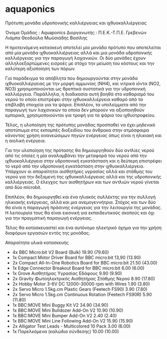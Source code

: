# aquaponics
Πρότυπη μονάδα υδροπονικής καλλιέργειας και ιχθυοκαλλιέργειας


Όνομα Ομάδας : Aquaponics
Διοργανωτής : Π.Ε.Κ.-Τ.Π.Ε. Γρεβενών
Λιάμπα Θεοδούλα
Μωϋσιάδης Βασίλης


Η προτεινόμενη κατασκευή αποτελεί μία μονάδα πρότυπο που αποτελείται από μία μονάδα ιχθυοκαλλιέργειας αλλά και μια μονάδα υδροπονικής καλλιέργειας για την παραγωγή λαχανικών. Οι δύο μονάδες έχουν αλληλοεξαρτώμενες εισροές με στόχο την μείωση του κόστους και την καλύτερη αξιοποίηση των πόρων.

Για παράδειγμα τα απόβλητα που δημιουργούνται στην μονάδα ιχθυοκαλλιέργειας με την μορφή αμμωνίας (NH4), και νιτρικά ιόντα (NO2, NO3) χρησιμοποιούνται ως θρεπτικά συστατικά για την υδροπονική καλλιέργεια. Παράλληλα, η διαδικασία αυτή βοηθά στο καθαρισμό του νερού το οποίο επιστρέφει στην ιχθυοκαλλιέργεια καθαρό από τα επιβλαβή στοιχεία για τα ψάρια. Επιπλέον, τα υπολείμματα από την παραγωγή των λαχανικών τα οποία δεν μπορούν να αξιοποιηθούν εμπορικά, χρησιμοποιούνται για τροφή για τα ψάρια του ιχθυοτροφείου.

Τέλος, η υλοποίηση της πρότυπης μονάδας προσπαθεί να έχει μηδενικό αποτύπωμα στις εκπομπές διοξειδίου του άνθρακα στην ατμόσφαιρα κάνοντας χρήση ανανεώσιμων πηγών ενέργειας όπως είναι η ηλικιακή και η αιολική ενέργεια.

Για την υλοποίηση της πρότασης θα δημιουργηθούν δύο αντλίες νερού από τις οποίες η μία αναλαμβάνει την μεταφορά του νερού από την ιχθυοκαλλιέργεια στην υδροπονική εγκατάσταση και η δεύτερη επιστρέφει το νερό από την υδροπονική εγκατάσταση στην ιχθυοκαλλιέργεια. Υπάρχουν οι απαραίτητοι αισθητήρες υγρασίας αλλά και στάθμης του νερού για την δεξαμενή της ιχθυοκαλλιέργειας αλλά και της υδροπονικής καλλιέργειας. Ο έλεγχος των αισθητήρων και των αντλιών νερού γίνεται από δύο microbit.

Επιπλέον, θα δημιουργηθεί και ένα ηλιακός συλλέκτης για την συλλογή ηλικιακής ενέργειας, αλλά και μια ανεμογεννήτρια. Στόχος και των δύο θα είναι η παραγωγή πράσινης ενέργειας για την λειτουργία της μονάδας. Η λειτουργία τους θα είναι εικονική για εκπαιδευτικούς σκοπούς και όχι για την πραγματική παραγωγή ενέργειας.

Τέλος θα κατασκευαστεί και ένα αυτόνομο ηλεκτρικό όχημα για την χρήση διαφόρων εργασιών εντός της μονάδας.

Απαραίτητα υλικά κατασκευής

- 4x BBC Micro:bit V2 Board (Bulk) 19.90 (79.60)
- 1x Compact Motor Driver Board for BBC micro:bit 13,90 (13.90)
- 2x Compact All-In-One Robotics Board for BBC micro:bit 21.50 (43.00)
- 1x Edge Connector Breakout Board for BBC micro:bit 6.00 (6.00)
- 1x Grove Αισθητήρας Υγρασίας Εδάφους 9.90 (9.90)
- 2x Gravity Φωτοηλεκτρικός Αισθητήρας Στάθμης Νερού 8.90 (17.80)
- 2x Hobby Motor 3-6V DC 12000-30000 rpm with Wires 1.90 (3.80)
- 2x Servo Micro 1.5kg.cm Plastic Gears (Feetech FS90) 3.90 (7.80)
- 2x Servo Micro 1.5kg.cm Continuous Rotation (Feetech FS90R)  5.90 (11.80)
- 1x BBC:MOVE Mini Buggy Kit V2 34.90 (34.90)
- 1x BBC:MOVE Mini Bulldozer Add-On V2 10.90 (10.90)
- 1x BBC:MOVE Mini Bumper Add-On V2 2.40 (2.40)
- 1x BBC:MOVE Mini Line Following Add-On V2 15.90 (15.90)
- 2x Alligator Test Leads - Multicolored 10 Pack 3.00 (6.00)
- 1x Παρελκόμενα (καλώδια σύνδεσης) 10.00 (10.00)

